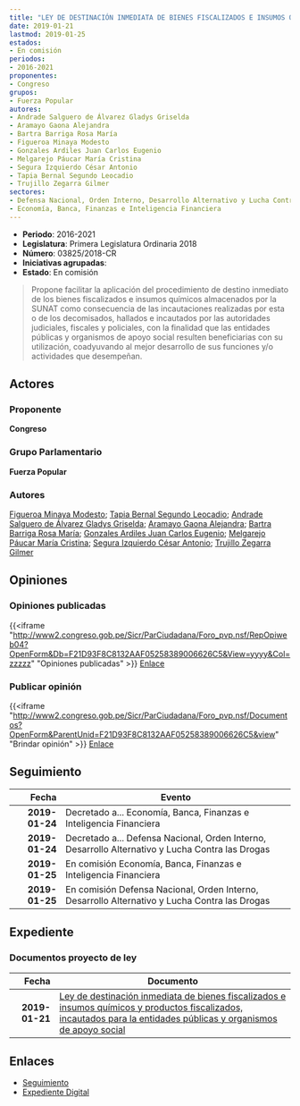 ```yaml
---
title: "LEY DE DESTINACIÓN INMEDIATA DE BIENES FISCALIZADOS E INSUMOS QUÍMICOS Y PRODUCTOS FISCALIZADOS, INCAUTADOS PARA LAS ENTIDADES PÚBLICAS Y ORGANISMOS DE APOYO SOCIAL"
date: 2019-01-21
lastmod: 2019-01-25
estados:
- En comisión
periodos:
- 2016-2021
proponentes:
- Congreso
grupos:
- Fuerza Popular
autores:
- Andrade Salguero de Álvarez Gladys Griselda
- Aramayo Gaona Alejandra
- Bartra Barriga Rosa María
- Figueroa Minaya Modesto
- Gonzales Ardiles Juan Carlos Eugenio
- Melgarejo Páucar María Cristina
- Segura Izquierdo César Antonio
- Tapia Bernal Segundo Leocadio
- Trujillo Zegarra Gilmer
sectores:
- Defensa Nacional, Orden Interno, Desarrollo Alternativo y Lucha Contra las Drogas
- Economía, Banca, Finanzas e Inteligencia Financiera
---
```

- **Periodo**: 2016-2021
- **Legislatura**: Primera Legislatura Ordinaria 2018
- **Número**: 03825/2018-CR
- **Iniciativas agrupadas**: 
- **Estado**: En comisión

> Propone facilitar la aplicación del procedimiento de destino inmediato de los bienes fiscalizados e insumos químicos almacenados por la SUNAT como consecuencia de las incautaciones realizadas por esta o de los decomisados, hallados e incautados por las autoridades judiciales, fiscales y policiales, con la finalidad que las entidades públicas y organismos de apoyo social resulten beneficiarias con su utilización, coadyuvando al mejor desarrollo de sus funciones y/o actividades que desempeñan.


## Actores

### Proponente

**Congreso**

### Grupo Parlamentario

**Fuerza Popular**

### Autores

[Figueroa Minaya Modesto](mailto:mailto:mfigueroam@congreso.gob.pe); [Tapia Bernal Segundo Leocadio](mailto:mailto:stapia@congreso.gob.pe); [Andrade Salguero de Álvarez Gladys Griselda](mailto:mailto:gandrade@congreso.gob.pe); [Aramayo Gaona Alejandra](mailto:mailto:maramayo@congreso.gob.pe); [Bartra Barriga Rosa María](mailto:mailto:rbartra@congreso.gob.pe); [Gonzales Ardiles Juan Carlos Eugenio](mailto:mailto:jgonzalesa@congreso.gob.pe); [Melgarejo Páucar María Cristina](mailto:mailto:mmelgarejo@congreso.gob.pe); [Segura Izquierdo César Antonio](mailto:mailto:csegura@congreso.gob.pe); [Trujillo Zegarra Gilmer](mailto:mailto:gtrujilloz@congreso.gob.pe)

## Opiniones

### Opiniones publicadas

{{<iframe "http://www2.congreso.gob.pe/Sicr/ParCiudadana/Foro_pvp.nsf/RepOpiweb04?OpenForm&Db=F21D93F8C8132AAF05258389006626C5&View=yyyy&Col=zzzzz" "Opiniones publicadas" >}}
[Enlace](http://www2.congreso.gob.pe/Sicr/ParCiudadana/Foro_pvp.nsf/RepOpiweb04?OpenForm&Db=F21D93F8C8132AAF05258389006626C5&View=yyyy&Col=zzzzz)

### Publicar opinión

{{<iframe "http://www2.congreso.gob.pe/Sicr/ParCiudadana/Foro_pvp.nsf/Documentos?OpenForm&ParentUnid=F21D93F8C8132AAF05258389006626C5&view" "Brindar opinión" >}}
[Enlace](http://www2.congreso.gob.pe/Sicr/ParCiudadana/Foro_pvp.nsf/Documentos?OpenForm&ParentUnid=F21D93F8C8132AAF05258389006626C5&view)


## Seguimiento

| Fecha | Evento |
|------:|--------|
| **2019-01-24** | Decretado a... Economía, Banca, Finanzas e Inteligencia Financiera |
| **2019-01-24** | Decretado a... Defensa Nacional, Orden Interno, Desarrollo Alternativo y Lucha Contra las Drogas |
| **2019-01-25** | En comisión Economía, Banca, Finanzas e Inteligencia Financiera |
| **2019-01-25** | En comisión Defensa Nacional, Orden Interno, Desarrollo Alternativo y Lucha Contra las Drogas |

## Expediente

### Documentos proyecto de ley

| Fecha | Documento |
|------:|-----------|
| **2019-01-21** | [Ley de destinación inmediata de bienes fiscalizados e insumos químicos y productos fiscalizados, incautados para la entidades públicas y organismos de apoyo social](http://www.leyes.congreso.gob.pe/Documentos/2016_2021/Proyectos_de_Ley_y_de_Resoluciones_Legislativas/PL0382520190121..pdf) |

## Enlaces

- [Seguimiento](http://www2.congreso.gob.pe/Sicr/TraDocEstProc/CLProLey2016.nsf/f7fff46988ca05b1052578e100829cc7/ab8f098430f8378905258389005dab29?OpenDocument)
- [Expediente Digital](http://www2.congreso.gob.pe/Sicr/TraDocEstProc/Expvirt_2011.nsf/visbusqptramdoc1621/03825?opendocument)


